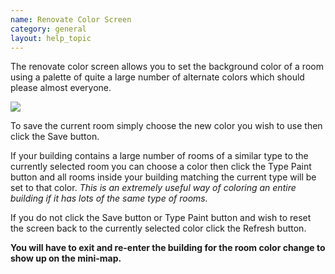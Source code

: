 ```yaml
---
name: Renovate Color Screen
category: general
layout: help_topic
---
```

The renovate color screen allows you to set the background color of a room using a palette of quite a large number of alternate colors which should please almost everyone.

![](https://lohcdn.com/images/rennovatecolors.jpg)

To save the current room simply choose the new color you wish to use then click the Save button.

If your building contains a large number of rooms of a similar type to the currently selected room you can choose a color then click the Type Paint button and all rooms inside your building matching the current type will be set to that color. _This is an extremely useful way of coloring an entire building if it has lots of the same type of rooms._

If you do not click the Save button or Type Paint button and wish to reset the screen back to the currently selected color click the Refresh button.

**You will have to exit and re-enter the building for the room color change to show up on the mini-map.**